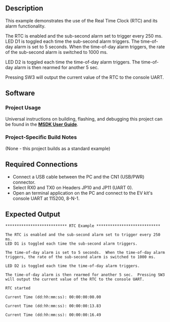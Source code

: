 ## Description

This example demonstrates the use of the Real Time Clock (RTC) and its alarm functionality.

The RTC is enabled and the sub-second alarm set to trigger every 250 ms.
LED D1 is toggled each time the sub-second alarm triggers.  The time-of-day alarm is set to 5 seconds.  When the time-of-day alarm triggers, the rate of the sub-second alarm is switched to 1000 ms.

LED D2 is toggled each time the time-of-day alarm triggers. The time-of-day alarm is then rearmed for another 5 sec.

Pressing SW3 will output the current value of the RTC to the console UART.

## Software

### Project Usage

Universal instructions on building, flashing, and debugging this project can be found in the **[MSDK User Guide](https://analog-devices-msdk.github.io/msdk/USERGUIDE/)**.

### Project-Specific Build Notes

(None - this project builds as a standard example)

## Required Connections

-   Connect a USB cable between the PC and the CN1 (USB/PWR) connector.
-   Select RX0 and TX0 on Headers JP10 and JP11 (UART 0).
-   Open an terminal application on the PC and connect to the EV kit's console UART at 115200, 8-N-1.

## Expected Output

```
*************************** RTC Example ****************************

The RTC is enabled and the sub-second alarm set to trigger every 250 ms.
LED D1 is toggled each time the sub-second alarm triggers.

The time-of-day alarm is set to 5 seconds.  When the time-of-day alarm
triggers, the rate of the sub-second alarm is switched to 1000 ms.

LED D2 is toggled each time the time-of-day alarm triggers.

The time-of-day alarm is then rearmed for another 5 sec.  Pressing SW3
will output the current value of the RTC to the console UART.

RTC started

Current Time (dd:hh:mm:ss): 00:00:00:00.00

Current Time (dd:hh:mm:ss): 00:00:00:13.83

Current Time (dd:hh:mm:ss): 00:00:00:16.49
```


